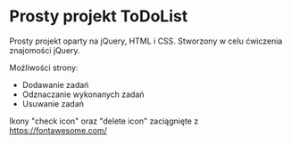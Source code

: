 
# Prosty projekt ToDoList

Prosty projekt oparty na jQuery, HTML i CSS. Stworzony w celu ćwiczenia znajomości jQuery.

Możliwości strony:
 - Dodawanie zadań
 - Odznaczanie wykonanych zadań
 - Usuwanie zadań

Ikony "check icon" oraz "delete icon" zaciągnięte z https://fontawesome.com/

